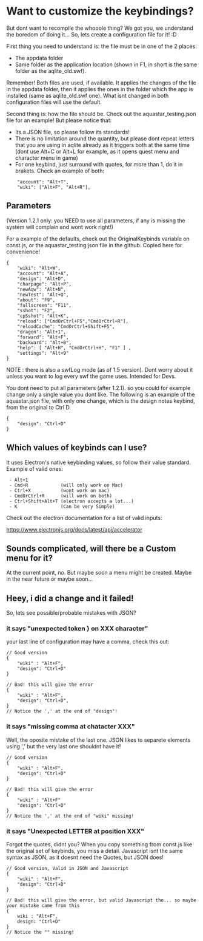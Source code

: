 # Want to customize the keybindings?
But dont want to recompile the whooole thing? We got you, we understand the boredom of doing it...
So, lets create a configuration file for it! :D

First thing you need to understand is: the file must be in one of the 2 places:

- The appdata folder
- Same folder as the application location (shown in F1, in short is the same folder as the aqlite_old.swf).

Remember! Both files are used, if available. It applies the changes of the file in the appdata folder, then it applies the ones in the
folder which the app is installed (same as aqlite_old.swf one). What isnt changed in both configuration files will use the default.

Second thing is: how the file should be. Check out the aquastar_testing.json file for an example!
But please notice that:

- Its a JSON file, so please follow its standards!
- There is no limitation around the quantity, but please dont repeat letters that you are using in
aqlite already as it triggers both at the same time (dont use Alt+C or Alt+L for example, as it opens quest menu and character menu in game)
- For one keybind, just surround with quotes, for more than 1, do it in brakets. Check an example of both:

```
    "account": "Alt+T",
    "wiki": ["Alt+F", "Alt+R"],
```

## Parameters

(Version 1.2.1 only: you NEED to use all parameters, if any is missing the system will complain and wont work right!)

For a example of the defaults, check out the OriginalKeybinds variable on const.js, or the aquastar_testing.json file in the github. Copied here for convenience!

```
{  
    "wiki": "Alt+W",
    "account": "Alt+A",
    "design": "Alt+D",
    "charpage": "Alt+P",
    "newAqw": "Alt+N",
    "newTest": "Alt+Q",
    "about": "F9",
    "fullscreen": "F11",
    "sshot": "F2",
    "cpSshot": "Alt+K",
    "reload": ["CmdOrCtrl+F5","CmdOrCtrl+R"],
    "reloadCache": "CmdOrCtrl+Shift+F5",
    "dragon": "Alt+1",
    "forward": "Alt+F",
    "backward": "Alt+B",
    "help": [ "Alt+H", "CmdOrCtrl+H", "F1" ] ,
    "settings": "Alt+9"
}
```

NOTE : there is also a swfLog mode (as of 1.5 version). Dont worry about it unless you want to log every swf the game uses. Intended for Devs.

You dont need to put all parameters (after 1.2.1). so you could for example change only a single value you dont like. The following is an example of the aquastar.json file, with only one change, which is the design notes keybind, from the original to Ctrl D.

```
{  
    "design": "Ctrl+D"
}
```

## Which values of keybinds can I use? 

It uses Electron's native keybinding values, so follow their value standard. Example of valid ones:

```
 - Alt+1
 - Cmd+R            (will only work on Mac)
 - Ctrl+X           (wont work on mac)
 - CmdOrCtrl+R      (will work on both)
 - Ctrl+Shift+Alt+T (electron accepts a lot...)
 - K                (Can be very Simple)

```

Check out the electron documentation for a list of valid inputs:

https://www.electronjs.org/docs/latest/api/accelerator

## Sounds complicated, will there be a Custom menu for it?

At the current point, no. But maybe soon a menu might be created. Maybe in the near future or maybe soon...

## Heey, i did a change and it failed! 

So, lets see possible/probable mistakes with JSON?

### it says "unexpected token } on XXX character"

your last line of configuration may have a comma, check this out:

```
// Good version
{  
    "wiki" : "Alt+F",
    "design": "Ctrl+D"
}

// Bad! this will give the error
{  
    "wiki" : "Alt+F",
    "design": "Ctrl+D",
}
// Notice the ',' at the end of "design"!

```

### it says "missing comma at chatacter XXX"

Well, the oposite mistake of the last one. JSON likes to separete elements using ',' but the very last one shouldnt have it!

```
// Good version
{  
    "wiki" : "Alt+F",
    "design": "Ctrl+D"
}

// Bad! this will give the error
{  
    "wiki" : "Alt+F"
    "design": "Ctrl+D"
}
// Notice the ',' at the end of "wiki" missing!

```

### it says "Unexpected LETTER at position XXX"

Forgot the quotes, didnt you? When you copy something from const.js like the original set of keybinds, you miss a detail. Javascript isnt the same syntax as JSON, as it doesnt need the Quotes, but JSON does!

```
// Good version, Valid in JSON and Javascript
{  
    "wiki" : "Alt+F",
    "design": "Ctrl+D"
}

// Bad! this will give the error, but valid Javascript tho... so maybe your mistake came from this
{  
    wiki : "Alt+F",
    design: "Ctrl+D"
}
// Notice the "" missing!

```
